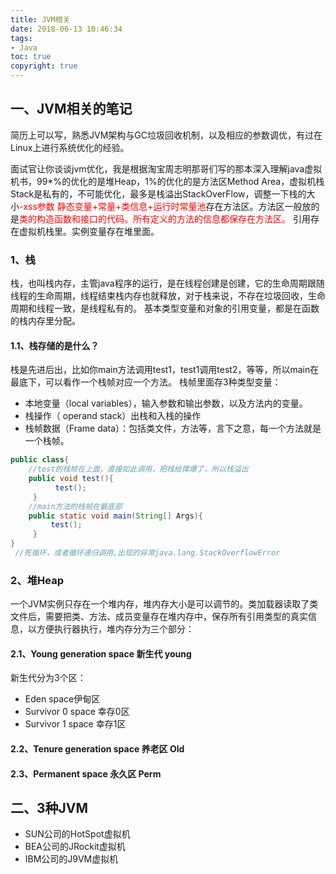 ```yaml
---
title: JVM相关
date: 2018-06-13 10:46:34
tags:
- Java
toc: true
copyright: true
---
```


## 一、JVM相关的笔记

简历上可以写，熟悉JVM架构与GC垃圾回收机制，以及相应的参数调优，有过在Linux上进行系统优化的经验。

面试官让你谈谈jvm优化，我是根据淘宝周志明那哥们写的那本深入理解java虚拟机书，99*%的优化的是堆Heap，1%的优化的是方法区Method Area，虚拟机栈Stack是私有的，不可能优化，最多是栈溢出StackOverFlow，调整一下栈的大小<font color=red>-xss参数</font>
<font color=red>静态变量+常量+类信息+运行时常量池</font>存在方法区。方法区一般放的是<font color=red>类的构造函数和接口的代码。所有定义的方法的信息都保存在方法区。</font>
引用存在虚拟机栈里。实例变量存在堆里面。

### 1、栈

​    栈，也叫栈内存，主管java程序的运行，是在线程创建是创建，它的生命周期跟随线程的生命周期，线程结束栈内存也就释放，对于栈来说，不存在垃圾回收，生命周期和线程一致，是线程私有的。
   基本类型变量和对象的引用变量，都是在函数的栈内存里分配。

#### 1.1、栈存储的是什么？

   栈是先进后出，比如你main方法调用test1，test1调用test2，等等，所以main在最底下，可以看作一个栈帧对应一个方法。
    栈帧里面存3种类型变量：

- 本地变量（local variables），输入参数和输出参数，以及方法内的变量。
- 栈操作（ operand stack）出栈和入栈的操作
- 栈帧数据（Frame data）：包括类文件，方法等，言下之意，每一个方法就是一个栈帧。

``` java
public class{
    //test的栈帧在上面，直接如此调用，把栈给撑爆了，所以栈溢出
    public void test(){
          test();
     }
    //main方法的栈帧在最底部
    public static void main(String[] Args){
         test();
     }
}
 //死循环，或者循环递归调用,出现的异常java.lang.StackOverflowError
```

### 2、堆Heap

​    一个JVM实例只存在一个堆内存，堆内存大小是可以调节的。类加载器读取了类文件后，需要把类、方法、成员变量存在堆内存中，保存所有引用类型的真实信息，以方便执行器执行，堆内存分为三个部分：
   ####  2.1、Young generation space 新生代 young

新生代分为3个区：

- Eden space伊甸区
- Survivor 0 space 幸存0区
- Survivor 1 space 幸存1区

#### 2.2、Tenure generation space 养老区 Old

#### 2.3、Permanent space 永久区 Perm
## 二、3种JVM

- SUN公司的HotSpot虚拟机
- BEA公司的JRockit虚拟机
- IBM公司的J9VM虚拟机